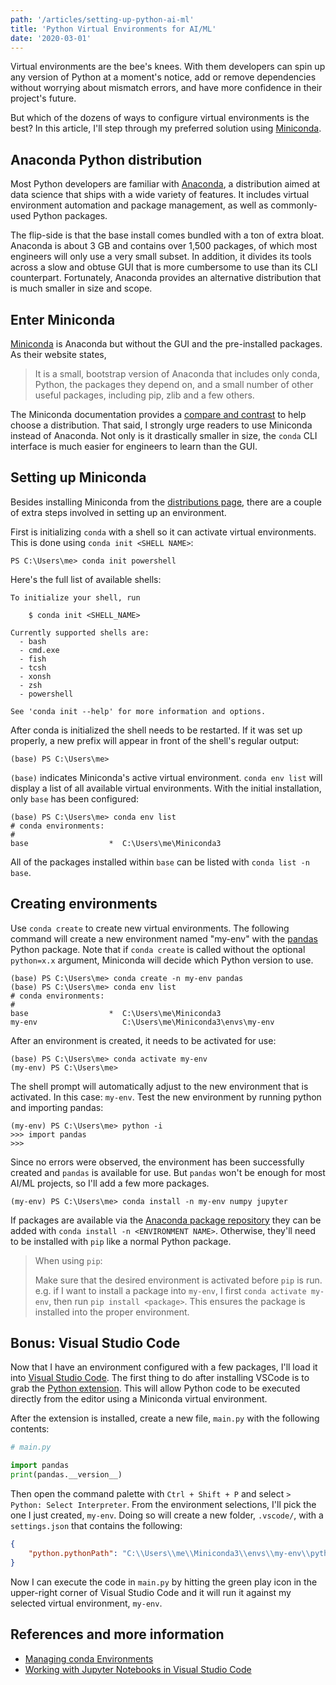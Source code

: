 ```yaml
---
path: '/articles/setting-up-python-ai-ml'
title: 'Python Virtual Environments for AI/ML'
date: '2020-03-01'
---
```


Virtual environments are the bee's knees. With them developers
can spin up any version of Python at a moment's notice, add
or remove dependencies without worrying about mismatch errors,
and have more confidence in their project's future.

But which of the dozens of ways to configure virtual environments
is the best? In this article, I'll step through my preferred
solution using [Miniconda](https://docs.conda.io/en/latest/miniconda.html).

## Anaconda Python distribution

Most Python developers are familiar with [Anaconda](https://www.anaconda.com/),
a distribution aimed at data science that ships with a wide variety of features.
It includes virtual environment automation and package management, as well as
commonly-used Python packages.

The flip-side is that the base install comes bundled with a ton of extra
bloat. Anaconda is about 3 GB and contains over 1,500 packages, of which most
engineers will only use a very small subset. In addition, it divides its tools
across a slow and obtuse GUI that is more cumbersome to use than its CLI
counterpart. Fortunately, Anaconda provides an alternative distribution
that is much smaller in size and scope.

## Enter Miniconda

[Miniconda](https://docs.conda.io/en/latest/miniconda.html) is Anaconda
but without the GUI and the pre-installed packages. As their website states,

> It is a small, bootstrap version of Anaconda that includes only conda,
> Python, the packages they depend on, and a small number of other useful
> packages, including pip, zlib and a few others.

The Miniconda documentation provides a
[compare and contrast](https://docs.conda.io/projects/conda/en/latest/user-guide/install/download.html#anaconda-or-miniconda)
to help choose a distribution. That said, I strongly urge
readers to use Miniconda instead of Anaconda. Not only is it drastically
smaller in size, the `conda` CLI interface is much easier for engineers
to learn than the GUI.

## Setting up Miniconda

Besides installing Miniconda from the
[distributions page](https://docs.conda.io/en/latest/miniconda.html),
there are a couple of extra steps involved in setting up an environment.

First is initializing `conda` with a shell so it can activate
virtual environments. This is done using `conda init <SHELL NAME>`:

```
PS C:\Users\me> conda init powershell
```

Here's the full list of available shells:

```
To initialize your shell, run

    $ conda init <SHELL_NAME>

Currently supported shells are:
  - bash
  - cmd.exe
  - fish
  - tcsh
  - xonsh
  - zsh
  - powershell

See 'conda init --help' for more information and options.
```

After conda is initialized the shell needs to be restarted.
If it was set up properly, a new prefix will appear in front of
the shell's regular output:

```
(base) PS C:\Users\me>
```

`(base)` indicates Miniconda's active virtual environment.
`conda env list` will display a list of all available virtual environments.
With the initial installation, only `base` has been configured:

```
(base) PS C:\Users\me> conda env list
# conda environments:
#
base                  *  C:\Users\me\Miniconda3
```

All of the packages installed within `base` can be listed with
`conda list -n base`.

## Creating environments

Use `conda create` to create new virtual environments. The following
command will create a new environment named "my-env" with the
[pandas](https://pandas.pydata.org/) Python package. Note that
if `conda create` is called without the optional `python=x.x` argument,
Miniconda will decide which Python version to use.

```
(base) PS C:\Users\me> conda create -n my-env pandas
(base) PS C:\Users\me> conda env list
# conda environments:
#
base                  *  C:\Users\me\Miniconda3
my-env                   C:\Users\me\Miniconda3\envs\my-env
```

After an environment is created, it needs to be activated for use: 

```
(base) PS C:\Users\me> conda activate my-env
(my-env) PS C:\Users\me>
```

The shell prompt will automatically adjust to the new environment
that is activated. In this case: `my-env`. Test the new environment
by running python and importing pandas:

```
(my-env) PS C:\Users\me> python -i
>>> import pandas
>>>
```

Since no errors were observed, the environment has been successfully created
and `pandas` is available for use. But `pandas` won't be enough for most
AI/ML projects, so I'll add a few more packages.

```
(my-env) PS C:\Users\me> conda install -n my-env numpy jupyter
```

If packages are available via the
[Anaconda package repository](https://anaconda.org/anaconda/repo) they
can be added with `conda install -n <ENVIRONMENT NAME>`. Otherwise,
they'll need to be installed with `pip` like a normal Python package.

> When using `pip`:
> 
> Make sure that the desired environment is activated
> before `pip` is run. e.g. if I want to install a package into `my-env`,
> I first `conda activate my-env`, then run `pip install <package>`. This
> ensures the package is installed into the proper environment.

## Bonus: Visual Studio Code

Now that I have an environment configured with a few packages, I'll
load it into [Visual Studio Code](https://code.visualstudio.com/). The
first thing to do after installing VSCode is to grab the
[Python extension](https://marketplace.visualstudio.com/items?itemName=ms-python.python).
This will allow Python code to be executed directly from the editor using
a Miniconda virtual environment.

After the extension is installed, create a new file, `main.py` with the
following contents:

```py
# main.py

import pandas
print(pandas.__version__)
```

Then open the command palette with `Ctrl + Shift + P` and select
`> Python: Select Interpreter`. From the environment selections, I'll pick
the one I just created, `my-env`. Doing so will create a new folder,
`.vscode/`, with a `settings.json` that contains the following:

```json
{
    "python.pythonPath": "C:\\Users\\me\\Miniconda3\\envs\\my-env\\python.exe"
}
```

Now I can execute the code in `main.py` by hitting the green play icon
in the upper-right corner of Visual Studio Code and it will run it against
my selected virtual environment, `my-env`.

## References and more information

* [Managing conda Environments](https://docs.conda.io/projects/conda/en/latest/user-guide/tasks/manage-environments.html)
* [Working with Jupyter Notebooks in Visual Studio Code](https://code.visualstudio.com/docs/python/jupyter-support)
